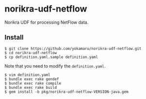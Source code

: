 # norikra-udf-netflow

Norikra UDF for processing NetFlow data.

## Install

```
$ git clone https://github.com/yokamaru/norikra-udf-netflow.git
$ cd norikra-udf-netflow
$ cp definition.yaml.sample definition.yaml
```

Note that you need to modify the `definition.yaml`.

```
$ vim definition.yaml
$ bundle exec rake gendef
$ bundle exec rake compile
$ bundle exec rake build
$ gem install -b pkg/norikra-udf-netflow-VERSION-java.gem
```

